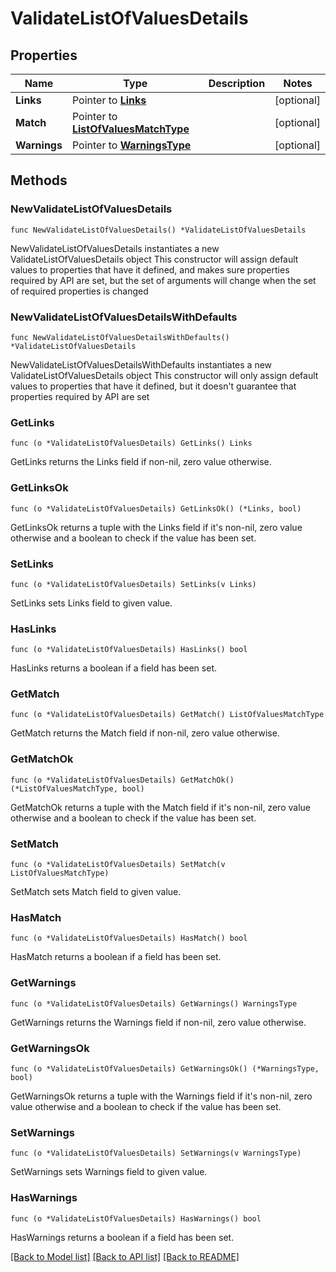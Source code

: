 # ValidateListOfValuesDetails

## Properties

Name | Type | Description | Notes
------------ | ------------- | ------------- | -------------
**Links** | Pointer to [**Links**](Links.md) |  | [optional] 
**Match** | Pointer to [**ListOfValuesMatchType**](ListOfValuesMatchType.md) |  | [optional] 
**Warnings** | Pointer to [**WarningsType**](WarningsType.md) |  | [optional] 

## Methods

### NewValidateListOfValuesDetails

`func NewValidateListOfValuesDetails() *ValidateListOfValuesDetails`

NewValidateListOfValuesDetails instantiates a new ValidateListOfValuesDetails object
This constructor will assign default values to properties that have it defined,
and makes sure properties required by API are set, but the set of arguments
will change when the set of required properties is changed

### NewValidateListOfValuesDetailsWithDefaults

`func NewValidateListOfValuesDetailsWithDefaults() *ValidateListOfValuesDetails`

NewValidateListOfValuesDetailsWithDefaults instantiates a new ValidateListOfValuesDetails object
This constructor will only assign default values to properties that have it defined,
but it doesn't guarantee that properties required by API are set

### GetLinks

`func (o *ValidateListOfValuesDetails) GetLinks() Links`

GetLinks returns the Links field if non-nil, zero value otherwise.

### GetLinksOk

`func (o *ValidateListOfValuesDetails) GetLinksOk() (*Links, bool)`

GetLinksOk returns a tuple with the Links field if it's non-nil, zero value otherwise
and a boolean to check if the value has been set.

### SetLinks

`func (o *ValidateListOfValuesDetails) SetLinks(v Links)`

SetLinks sets Links field to given value.

### HasLinks

`func (o *ValidateListOfValuesDetails) HasLinks() bool`

HasLinks returns a boolean if a field has been set.

### GetMatch

`func (o *ValidateListOfValuesDetails) GetMatch() ListOfValuesMatchType`

GetMatch returns the Match field if non-nil, zero value otherwise.

### GetMatchOk

`func (o *ValidateListOfValuesDetails) GetMatchOk() (*ListOfValuesMatchType, bool)`

GetMatchOk returns a tuple with the Match field if it's non-nil, zero value otherwise
and a boolean to check if the value has been set.

### SetMatch

`func (o *ValidateListOfValuesDetails) SetMatch(v ListOfValuesMatchType)`

SetMatch sets Match field to given value.

### HasMatch

`func (o *ValidateListOfValuesDetails) HasMatch() bool`

HasMatch returns a boolean if a field has been set.

### GetWarnings

`func (o *ValidateListOfValuesDetails) GetWarnings() WarningsType`

GetWarnings returns the Warnings field if non-nil, zero value otherwise.

### GetWarningsOk

`func (o *ValidateListOfValuesDetails) GetWarningsOk() (*WarningsType, bool)`

GetWarningsOk returns a tuple with the Warnings field if it's non-nil, zero value otherwise
and a boolean to check if the value has been set.

### SetWarnings

`func (o *ValidateListOfValuesDetails) SetWarnings(v WarningsType)`

SetWarnings sets Warnings field to given value.

### HasWarnings

`func (o *ValidateListOfValuesDetails) HasWarnings() bool`

HasWarnings returns a boolean if a field has been set.


[[Back to Model list]](../README.md#documentation-for-models) [[Back to API list]](../README.md#documentation-for-api-endpoints) [[Back to README]](../README.md)


